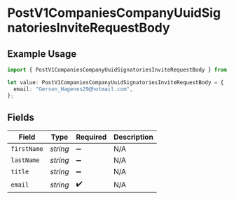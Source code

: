 # PostV1CompaniesCompanyUuidSignatoriesInviteRequestBody

## Example Usage

```typescript
import { PostV1CompaniesCompanyUuidSignatoriesInviteRequestBody } from "@gusto/embedded-api/models/operations/postv1companiescompanyuuidsignatoriesinvite.js";

let value: PostV1CompaniesCompanyUuidSignatoriesInviteRequestBody = {
  email: "Gerson_Hagenes29@hotmail.com",
};
```

## Fields

| Field              | Type               | Required           | Description        |
| ------------------ | ------------------ | ------------------ | ------------------ |
| `firstName`        | *string*           | :heavy_minus_sign: | N/A                |
| `lastName`         | *string*           | :heavy_minus_sign: | N/A                |
| `title`            | *string*           | :heavy_minus_sign: | N/A                |
| `email`            | *string*           | :heavy_check_mark: | N/A                |